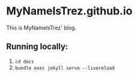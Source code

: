 # MyNameIsTrez.github.io

This is MyNameIsTrez' blog.

## Running locally:

1. `cd docs`
2. `bundle exec jekyll serve --livereload`

